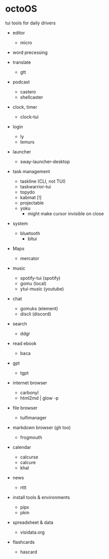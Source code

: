 # octoOS
tui tools for daily drivers

* editor
  * micro

* word precessing

* translate
  * gtt

* podcast
  * castero
  * shellcaster

* clock, timer
  * clock-tui

* login
  * ly
  * lemurs

* launcher
  * sway-launcher-desktop

* task management
  * taskline (CLI, not TUI)
  * taskwarrior-tui
  * topydo
  * kabmat [!]
  * projectable
  * yoku
    * might make cursor invisible on close

* system
  * bluetooth
    * bltui

* Maps
  * mercator
    
* music
  * spotify-tui (spotify)
  * gomu (local)
  * ytui-music (youtube)
  
* chat
  * gomuks (element)
  * discli (discord)
  
* search
  * ddgr 

* read ebook
  * baca

* gpt
  * tgpt

* internet browser
  * carbonyl
  * html2md | glow -p

* file browser
  * tuifimanager
* markdown browser (gh too)
  * frogmouth
  
* calendar
  * calcurse
  * calcure
  * khal
  
* news
  * rttt
  
* install tools & environments
  * pipx
  * pkm

* spreadsheet & data
  * visidata.org

* flashcards
  * hascard


